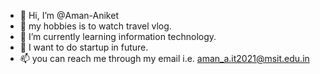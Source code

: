 - 👋 Hi, I’m @Aman-Aniket
- 👀 my hobbies is to watch travel vlog.
- 🌱 I’m currently learning information technology.
- 💞️ I want to do startup in future.
- 📫 you can reach me through my email i.e. aman_a.it2021@msit.edu.in

<!---
Aman-Aniket/Aman-Aniket is a ✨ special ✨ repository because its `README.md` (this file) appears on your GitHub profile.
You can click the Preview link to take a look at your changes.
--->
